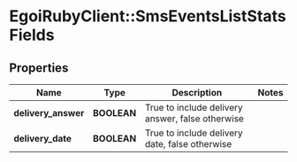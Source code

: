 # EgoiRubyClient::SmsEventsListStatsFields

## Properties
Name | Type | Description | Notes
------------ | ------------- | ------------- | -------------
**delivery_answer** | **BOOLEAN** | True to include delivery answer, false otherwise | 
**delivery_date** | **BOOLEAN** | True to include delivery date, false otherwise | 


